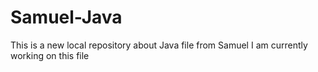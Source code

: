 # Samuel-Java
This is a new local repository about Java file from Samuel
I am currently working on this file
